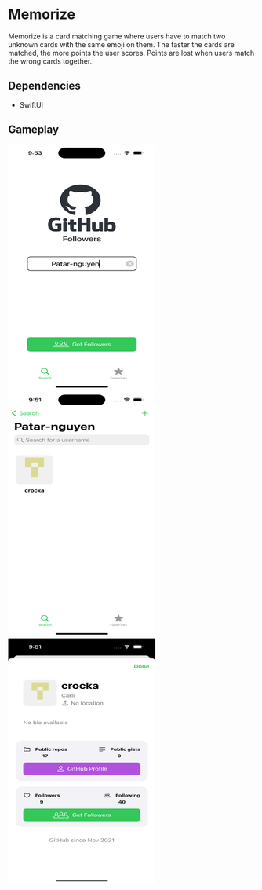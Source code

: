 # Memorize
Memorize is a card matching game where users have to match two unknown cards with the same emoji on them. The faster the cards are matched, the more points the user scores. Points are lost when users match the wrong cards together.

## Dependencies
- SwiftUI

## Gameplay
<img src="https://github.com/patar-nguyen/github_followers/blob/master/GitHubFollowers/Screenshots/Search.png?raw=true" data-canonical-src="https://gyazo.com/eb5c5741b6a9a16c692170a41a49c858.png" width="300" height="500" />

<img src="https://github.com/patar-nguyen/github_followers/blob/master/GitHubFollowers/Screenshots/Followers.png?raw=true" width="300" height="500" />

<img src="https://github.com/patar-nguyen/github_followers/blob/master/GitHubFollowers/Screenshots/Profile.png?raw=true" width="300" height="500" />

